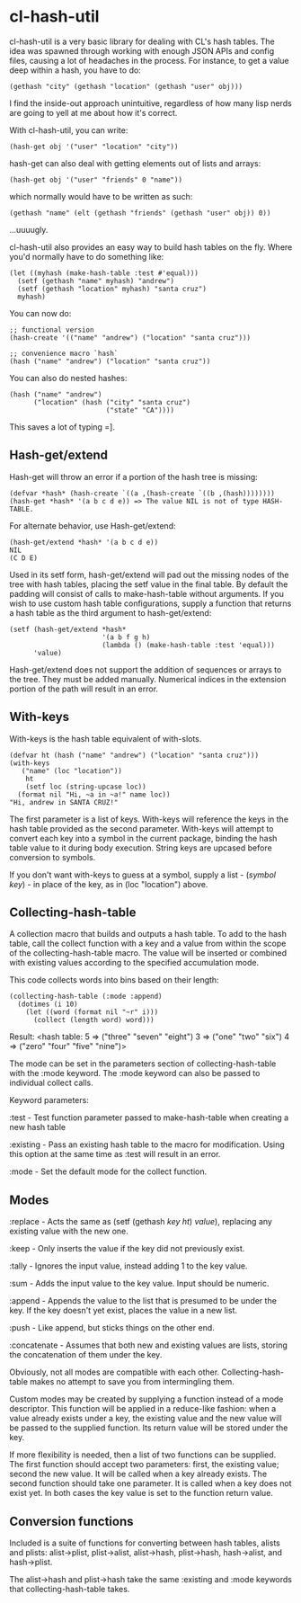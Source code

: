 cl-hash-util
============
cl-hash-util is a very basic library for dealing with CL's hash tables. The
idea was spawned through working with enough JSON APIs and config files,
causing a lot of headaches in the process. For instance, to get a value deep
within a hash, you have to do:
```common-lisp
(gethash "city" (gethash "location" (gethash "user" obj)))
```

I find the inside-out approach unintuitive, regardless of how many lisp nerds
are going to yell at me about how it's correct.

With cl-hash-util, you can write:

```common-lisp
(hash-get obj '("user" "location" "city"))
```

hash-get can also deal with getting elements out of lists and arrays:

```common-lisp
(hash-get obj '("user" "friends" 0 "name"))
```

which normally would have to be written as such:

```common-lisp
(gethash "name" (elt (gethash "friends" (gethash "user" obj)) 0))
```

...uuuugly.

cl-hash-util also provides an easy way to build hash tables on the fly. 
Where you'd normally have to do something like:

```common-lisp
(let ((myhash (make-hash-table :test #'equal)))
  (setf (gethash "name" myhash) "andrew")
  (setf (gethash "location" myhash) "santa cruz")
  myhash)
```

You can now do:

```common-lisp
;; functional version
(hash-create '(("name" "andrew") ("location" "santa cruz")))

;; convenience macro `hash`
(hash ("name" "andrew") ("location" "santa cruz"))
```

You can also do nested hashes:
```common-lisp
(hash ("name" "andrew")
      ("location" (hash ("city" "santa cruz")
                        ("state" "CA"))))
```

This saves a lot of typing =].

Hash-get/extend
---------------

Hash-get will throw an error if a portion of the hash tree is missing:

```common-lisp
(defvar *hash* (hash-create `((a ,(hash-create `((b ,(hash))))))))
(hash-get *hash* '(a b c d e)) => The value NIL is not of type HASH-TABLE.
```

For alternate behavior, use Hash-get/extend:

```common-lisp
(hash-get/extend *hash* '(a b c d e))
NIL
(C D E)
```

Used in its setf form, hash-get/extend will pad out the missing nodes of the
tree with hash tables, placing the setf value in the final table. By default
the padding will consist of calls to make-hash-table without arguments. If you
wish to use custom hash table configurations, supply a function that returns a
hash table as the third argument to hash-get/extend:

```common-lisp
(setf (hash-get/extend *hash*
                       '(a b f g h)
                       (lambda () (make-hash-table :test 'equal)))
      'value)
```

Hash-get/extend does not support the addition of sequences or arrays to the
tree. They must be added manually. Numerical indices in the extension
portion of the path will result in an error.

With-keys
---------

With-keys is the hash table equivalent of with-slots.

```common-lisp
(defvar ht (hash ("name" "andrew") ("location" "santa cruz")))
(with-keys
   ("name" (loc "location"))
    ht
    (setf loc (string-upcase loc))
  (format nil "Hi, ~a in ~a!" name loc))
"Hi, andrew in SANTA CRUZ!"
```

The first parameter is a list of keys. With-keys will reference the keys in the hash
table provided as the second parameter. With-keys will attempt to convert each
key into a symbol in the current package, binding the hash table value to it
during body execution.
String keys are upcased before conversion to symbols.

If you don't want with-keys to guess at a symbol, supply a list -
 (*symbol key*) - in place of the key, as in (loc "location") above.

Collecting-hash-table
---------------------

A collection macro that builds and outputs a hash table. To add to the hash
table, call the collect function with a key and a value from within the scope
of the collecting-hash-table macro. The value will be inserted or combined with
existing values according to the specified accumulation mode.

This code collects words into bins based on their length:

```common-lisp
(collecting-hash-table (:mode :append)
  (dotimes (i 10)
    (let ((word (format nil "~r" i)))
      (collect (length word) word)))
```

Result: &lt;hash table: 5 =&gt; ("three" "seven" "eight")
                     3 =&gt; ("one" "two" "six")
                     4 =&gt; ("zero" "four" "five" "nine")&gt;

The mode can be set in the parameters section of collecting-hash-table with the
:mode keyword. The :mode keyword can also be passed to individual collect calls.

Keyword parameters:

:test - Test function parameter passed to make-hash-table when creating a new
hash table

:existing - Pass an existing hash table to the macro for modification. Using
this option at the same time as :test will result in an error.

:mode - Set the default mode for the collect function.

Modes
-----

:replace - Acts the same as (setf (gethash *key* *ht*) *value*), replacing any
existing value with the new one.

:keep - Only inserts the value if the key did not previously exist.

:tally - Ignores the input value, instead adding 1 to the key value.

:sum - Adds the input value to the key value. Input should be numeric.

:append - Appends the value to the list that is presumed to be under the key.
If the key doesn't yet exist, places the value in a new list.

:push - Like append, but sticks things on the other end.

:concatenate - Assumes that both new and existing values are lists, storing the
concatenation of them under the key.

Obviously, not all modes are compatible with each other. Collecting-hash-table
makes no attempt to save you from intermingling them.

Custom modes may be created by supplying a function instead of a mode
descriptor. This function will be applied in a reduce-like fashion: when a value
already exists under a key, the existing value and the new value will be passed
to the supplied function. Its return value will be stored under the key.

If more flexibility is needed, then a list of two functions can be supplied. The
first function should accept two parameters: first, the existing value; second
the new value. It will be called when a key already exists. The second function
should take one parameter. It is called when a key does not exist yet. In both
cases the key value is set to the function return value.

Conversion functions
--------------------

Included is a suite of functions for converting between hash tables, alists and
plists: alist->plist, plist->alist, alist->hash, plist->hash, hash->alist, and hash->plist.

The alist->hash and plist->hash take the same :existing and :mode keywords that
collecting-hash-table takes.

